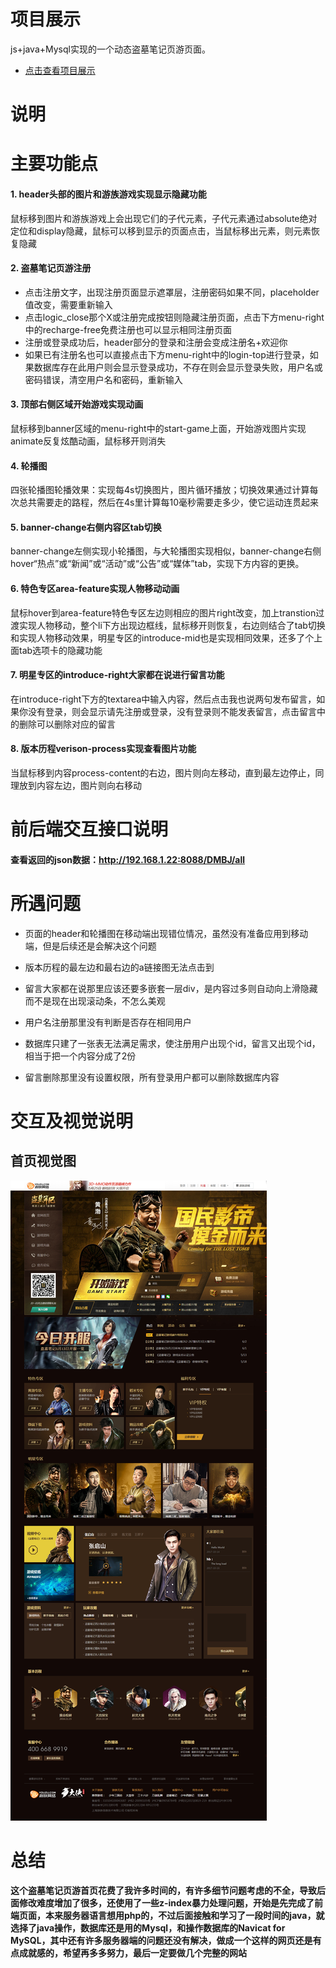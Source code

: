 # 项目展示

js+java+Mysql实现的一个动态盗墓笔记页游页面。
* [点击查看项目展示](https://sudaojun.github.io/DMBJ/WebContent/)

# 说明

#  主要功能点

#### 1. header头部的图片和游族游戏实现显示隐藏功能

鼠标移到图片和游族游戏上会出现它们的子代元素，子代元素通过absolute绝对定位和display隐藏，鼠标可以移到显示的页面点击，当鼠标移出元素，则元素恢复隐藏

#### 2. 盗墓笔记页游注册

* 点击注册文字，出现注册页面显示遮罩层，注册密码如果不同，placeholder值改变，需要重新输入
* 点击logic_close那个X或注册完成按钮则隐藏注册页面，点击下方menu-right中的recharge-free免费注册也可以显示相同注册页面
* 注册或登录成功后，header部分的登录和注册会变成注册名+欢迎你
* 如果已有注册名也可以直接点击下方menu-right中的login-top进行登录，如果数据库存在此用户则会显示登录成功，不存在则会显示登录失败，用户名或密码错误，清空用户名和密码，重新输入

#### 3. 顶部右侧区域开始游戏实现动画

鼠标移到banner区域的menu-right中的start-game上面，开始游戏图片实现animate反复炫酷动画，鼠标移开则消失

#### 4. 轮播图

四张轮播图轮播效果：实现每4s切换图片，图片循环播放；切换效果通过计算每次总共需要走的路程，然后在4s里计算每10毫秒需要走多少，使它运动连贯起来

#### 5. banner-change右侧内容区tab切换

banner-change左侧实现小轮播图，与大轮播图实现相似，banner-change右侧hover“热点”或“新闻”或“活动”或“公告”或“媒体”tab，实现下方内容的更换。

#### 6. 特色专区area-feature实现人物移动动画

鼠标hover到area-feature特色专区左边则相应的图片right改变，加上transtion过渡实现人物移动，整个li下方出现边框线，鼠标移开则恢复，右边则结合了tab切换和实现人物移动效果，明星专区的introduce-mid也是实现相同效果，还多了个上面tab选项卡的隐藏功能

#### 7. 明星专区的introduce-right大家都在说进行留言功能

在introduce-right下方的textarea中输入内容，然后点击我也说两句发布留言，如果你没有登录，则会显示请先注册或登录，没有登录则不能发表留言，点击留言中的删除可以删除对应的留言

#### 8. 版本历程verison-process实现查看图片功能

当鼠标移到内容process-content的右边，图片则向左移动，直到最左边停止，同理放到内容左边，图片则向右移动

# 前后端交互接口说明

#### 查看返回的json数据：<a href="http://192.168.1.22:8088/DMBJ/all">http://192.168.1.22:8088/DMBJ/all</a>


# 所遇问题

* 页面的header和轮播图在移动端出现错位情况，虽然没有准备应用到移动端，但是后续还是会解决这个问题

* 版本历程的最左边和最右边的a链接图无法点击到

* 留言大家都在说那里应该还要多嵌套一层div，是内容过多则自动向上滑隐藏而不是现在出现滚动条，不怎么美观

* 用户名注册那里没有判断是否存在相同用户

* 数据库只建了一张表无法满足需求，使注册用户出现个id，留言又出现个id，相当于把一个内容分成了2份

* 留言删除那里没有设置权限，所有登录用户都可以删除数据库内容

# 交互及视觉说明


## 首页视觉图

![示例图](view/首页.png)


#  总结
####    这个盗墓笔记页游首页花费了我许多时间的，有许多细节问题考虑的不全，导致后面修改难度增加了很多，还使用了一些z-index暴力处理问题，开始是先完成了前端页面，本来服务器语言想用php的，不过后面接触和学习了一段时间的java，就选择了java操作，数据库还是用的Mysql，和操作数据库的Navicat for MySQL，其中还有许多服务器端的问题还没有解决，做成一个这样的网页还是有点成就感的，希望再多多努力，最后一定要做几个完整的网站